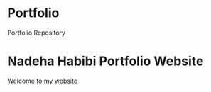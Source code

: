 # Portfolio
Portfolio Repository
<html>
  <head>
    <meta charset="UTF-8">
    <script src="script.js"></script>
    <!-- <link rel="stylesheet" type="text/css" href="styles.css"> -->
  </head>
  <body>
    <h1>Nadeha Habibi Portfolio Website</h1>
    <a href="/me.html">Welcome to my website</a>
  </body>
</html>
